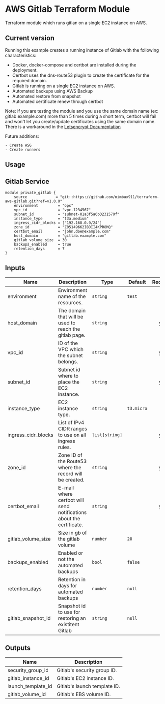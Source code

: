 # AWS Gitlab Terraform Module

Terraform module which runs gitlan on a single EC2 instance on AWS.

## Current version

Running this example creates a running instance of Gitlab with the following characteristics:
   
   - Docker, docker-compose and certbot are installed during the deployment.
   - Certbot uses the dns-route53 plugin to create the certificate for the required domain. 
   - Gitlab is running on a single EC2 instance on AWS.
   - Automated backups using AWS Backup
   - Automated restore from snapshot
   - Automated certificate renew through certbot
   
   Note: if you are testing the module and you use the same domain name (ex: gitlab.example.com) more than 5 times during a short term, certbot will fail and won't let you create/update certificates using the same domain name. There is a workaround in the [Letsencrypt Documentation](https://letsencrypt.org/docs/duplicate-certificate-limit/)
   
Future additions:

    - Create ASG
    - Create runners
    
## Usage

## Gitlab Service

```hcl
module private_gitlab {
    source             = "git::https://github.com/nimbux911/terraform-aws-gitlab.git?ref=v1.0.0"
    environment         = "ops"
    vpc_id              = "vpc-1234567"
    subnet_id           = "subnet-01a3f5a6b3231570f"
    instance_type       = "t3a.medium"
    ingress_cidr_blocks = ["192.168.0.0/24"]
    zone_id             = "Z05149662IBDII4KPR8MQ"
    certbot_email       = "john.doe@example.com"
    host_domain         = "gitlab.example.com"
    gitlab_volume_size  = 30
    backups_enabled     = true
    retention_days      = 7
}
```

## Inputs

| Name | Description | Type | Default | Required |
|------|-------------|------|---------|:--------:|
| environment | Environment name of the resources. | `string` | `test` | no |
| host\_domain | The domain that will be used to reach the gitlab page. | `string` | ` ` | yes |
| vpc\_id | ID of the VPC which the subnet belongs. | `string` | ` ` | yes |
| subnet\_id | Subnet id where to place the EC2 instance. | `string` | ` ` | yes |
| instance\_type | EC2 instance type. | `string` | `t3.micro` | no |
| ingress\_cidr\_blocks | List of IPv4 CIDR ranges to use on all ingress rules. | `list[string]` | ` ` | yes |
| zone\_id | Zone ID of the Route53 where the record will be created. | `string` | ` ` | yes |
| certbot\_email | E-mail where certbot will send notifications about the certificate. | `string` | ` ` | yes |
| gitlab\_volume\_size | Size in gb of the gitlab volume | `number` | `20` | no |
| backups\_enabled | Enabled or not the automated backups | `bool` | `false` | no |
| retention\_days | Retention in days for automated backups | `number` | `null` | no | 
| gitlab\_snapshot\_id | Snapshot id to use for restoring an existitent Gitlab | `string` | `null` | no |


## Outputs

| Name | Description |
|------|-------------|
| security\_group\_id | Gitlab's security group ID. |
| gitlab\_instance\_id | Gitlab's EC2 instance ID. |
| launch\_template\_id | Gitlab's launch template ID. |
| gitlab\_volume\_id | Gitlab's EBS volume ID. |
